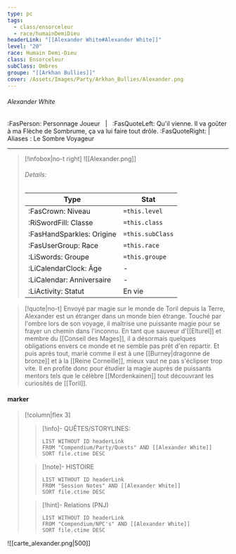 ```yaml
---
type: pc
tags:
  - class/ensorceleur
  - race/humainDemiDieu
headerLink: "[[Alexander White#Alexander White]]"
level: "20"
race: Humain Demi-Dieu
class: Ensorceleur
subClass: Ombres
groupe: "[[Arkhan Bullies]]"
cover: /Assets/Images/Party/Arkhan_Bullies/Alexander.png
---
```


###### Alexander White
:FasPerson: Personnage Joueur &nbsp; | &nbsp; :FasQuoteLeft: Qu'il vienne. Il va goûter à ma Flèche de Sombrume, ça va lui faire tout drôle. :FasQuoteRight: | Aliases : Le Sombre Voyageur
___
> [!infobox|no-t right]
> ![[Alexander.png]]
> ###### Details:
> | Type | Stat |
> | ---- | ---- |
> | :FasCrown: Niveau   | `=this.level` |
> | :RiSwordFill: Classe |  `=this.class`|
> | :FasHandSparkles: Origine |  `=this.subClass`|
> |  :FasUserGroup: Race |  `=this.race`|
> |  :LiSwords: Groupe |  `=this.groupe`|
> |  :LiCalendarClock: Âge | - |
> |  :LiCalendar: Anniversaire | - |
> | :LiActivity: Statut | En vie |

> [!quote|no-t]
>  Envoyé par magie sur le monde de Toril depuis la Terre, Alexander est un étranger dans un monde bien étrange. Touché par l'ombre lors de son voyage, il maîtrise une puissante magie pour se frayer un chemin dans l'inconnu. En tant que sauveur d'[[Elturel]] et membre du [[Conseil des Mages]], il a désormais quelques obligations envers ce monde et ne semble pas prêt d'en repartir. Et puis après tout, marié comme il est à une [[Burney|dragonne de bronze]] et à la [[Reine Corneille]], mieux vaut ne pas s'éclipser trop vite. Il en profite donc pour étudier la magie auprès de puissants mentors tels que le célèbre [[Mordenkainen]] tout découvrant les curiosités de [[Toril]].
 
#### marker
> [!column|flex 3]
>> [!info]- QUÊTES/STORYLINES:
>>```dataview
>>LIST WITHOUT ID headerLink
>>FROM "Compendium/Party/Quests" AND [[Alexander White]]
>>SORT file.ctime DESC
>
>>[!note]- HISTOIRE
>>```dataview
>>LIST WITHOUT ID headerLink
>>FROM "Session Notes" AND [[Alexander White]]
>>SORT file.ctime DESC
>
>>[!hint]- Relations (PNJ)
>>```dataview
>>LIST WITHOUT ID headerLink
>>FROM "Compendium/NPC's" AND [[Alexander White]]
>>SORT file.ctime DESC

![[carte_alexander.png|500]]

